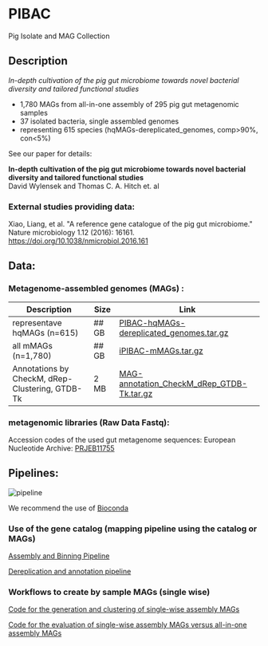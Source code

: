# PIBAC
Pig Isolate and MAG Collection 


## Description

*In-depth cultivation of the pig gut microbiome towards novel bacterial diversity and tailored functional studies*
  - 1,780 MAGs from all-in-one assembly of 295 pig gut metagenomic samples
  - 37 isolated bacteria, single assembled genomes
  - representing 615 species (hqMAGs-dereplicated_genomes, comp>90%, con<5%)

See our paper for details:

**In-depth cultivation of the pig gut microbiome towards novel bacterial diversity and tailored functional studies**  
David Wylensek and Thomas C. A. Hitch et. al

### External studies providing data:

Xiao, Liang, et al. "A reference gene catalogue of the pig gut microbiome." Nature microbiology 1.12 (2016): 16161. https://doi.org/10.1038/nmicrobiol.2016.161


## Data:

### Metagenome-assembled genomes (MAGs) :

| Description | Size | Link |
|--|--|--|
| representave hqMAGs (n=615) | ## GB | [PIBAC-hqMAGs-dereplicated_genomes.tar.gz](https://onedrive.live.com/) | 
| all mMAGs (n=1,780) | ## GB | [iPIBAC-mMAGs.tar.gz](https://onedrive.live.com/) | 
| Annotations by CheckM, dRep-Clustering, GTDB-Tk | 2 MB | [MAG-annotation_CheckM_dRep_GTDB-Tk.tar.gz]() |

### metagenomic libraries (Raw Data Fastq):

Accession codes of the used gut metagenome sequences:
European Nucleotide Archive: [PRJEB11755](http://www.ebi.ac.uk/ena/data/view/PRJEB11755)

## Pipelines:

![pipeline](/images/pipeline.png)

We recommend the use of [Bioconda](http://bioconda.github.io/)

### Use of the gene catalog (mapping pipeline using the catalog or MAGs)

[Assembly and Binning Pipeline](/assembly-binning-pipeline.md)

[Dereplication and annotation pipeline ](/dRep-pipeline.md)


### Workflows to create by sample MAGs (single wise)

[Code for the generation and clustering of single-wise assembly MAGs](/sMAG-pipeline.md)

[Code for the evaluation of single-wise assembly MAGs versus all-in-one assembly MAGs](/evaluation/README.md)

